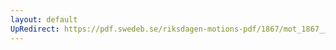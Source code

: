 ```yaml
---
layout: default
UpRedirect: https://pdf.swedeb.se/riksdagen-motions-pdf/1867/mot_1867__ak__00190.pdf
---
```

